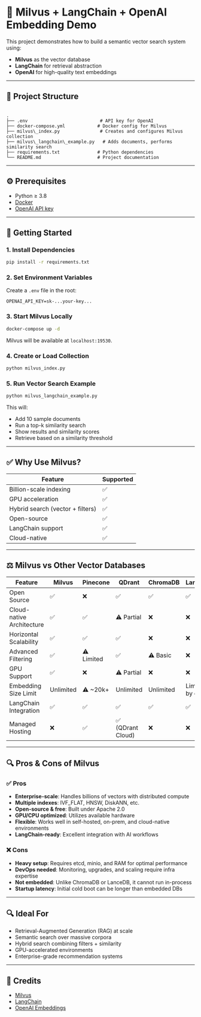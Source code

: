# 🧠 Milvus + LangChain + OpenAI Embedding Demo

This project demonstrates how to build a semantic vector search system using:

- **Milvus** as the vector database
- **LangChain** for retrieval abstraction
- **OpenAI** for high-quality text embeddings

---

## 📁 Project Structure

```

.
├── .env                           # API key for OpenAI
├── docker-compose.yml            # Docker config for Milvus
├── milvus\_index.py               # Creates and configures Milvus collection
├── milvus\_langchain\_example.py   # Adds documents, performs similarity search
├── requirements.txt              # Python dependencies
└── README.md                     # Project documentation

````

---

## ⚙️ Prerequisites

- Python ≥ 3.8
- [Docker](https://www.docker.com/)
- [OpenAI API key](https://platform.openai.com/account/api-keys)

---

## 🚀 Getting Started

### 1. Install Dependencies

```bash
pip install -r requirements.txt
````

### 2. Set Environment Variables

Create a `.env` file in the root:

```env
OPENAI_API_KEY=sk-...your-key...
```

### 3. Start Milvus Locally

```bash
docker-compose up -d
```

Milvus will be available at `localhost:19530`.

### 4. Create or Load Collection

```bash
python milvus_index.py
```

### 5. Run Vector Search Example

```bash
python milvus_langchain_example.py
```

This will:

* Add 10 sample documents
* Run a top-k similarity search
* Show results and similarity scores
* Retrieve based on a similarity threshold

---

## ✅ Why Use Milvus?

| Feature                          | Supported |
| -------------------------------- | --------- |
| Billion-scale indexing           | ✅        |
| GPU acceleration                 | ✅        |
| Hybrid search (vector + filters) | ✅        |
| Open-source                      | ✅        |
| LangChain support                | ✅        |
| Cloud-native                     | ✅        |

---

## ⚖️ Milvus vs Other Vector Databases

| Feature                   | **Milvus** | **Pinecone** | **QDrant**       | **ChromaDB** | **LanceDB**     |
| ------------------------- | ---------- | ------------ | ---------------- | ------------ | --------------- |
| Open Source               | ✅          | ❌            | ✅                | ✅            | ✅               |
| Cloud-native Architecture | ✅          | ✅            | ⚠️ Partial       | ❌            | ❌               |
| Horizontal Scalability    | ✅          | ✅            | ✅                | ❌            | ❌               |
| Advanced Filtering        | ✅          | ⚠️ Limited   | ✅                | ⚠️ Basic     | ❌               |
| GPU Support               | ✅          | ❌            | ⚠️ Partial       | ❌            | ❌               |
| Embedding Size Limit      | Unlimited  | ⚠️ \~20k+    | Unlimited        | Unlimited    | Limited by disk |
| LangChain Integration     | ✅          | ✅            | ✅                | ✅            | ✅               |
| Managed Hosting           | ❌          | ✅            | ✅ (QDrant Cloud) | ❌            | ❌               |

---

## 🔍 Pros & Cons of Milvus

### ✅ Pros

* **Enterprise-scale**: Handles billions of vectors with distributed compute
* **Multiple indexes**: IVF\_FLAT, HNSW, DiskANN, etc.
* **Open-source & free**: Built under Apache 2.0
* **GPU/CPU optimized**: Utilizes available hardware
* **Flexible**: Works well in self-hosted, on-prem, and cloud-native environments
* **LangChain-ready**: Excellent integration with AI workflows

### ❌ Cons

* **Heavy setup**: Requires etcd, minio, and RAM for optimal performance
* **DevOps needed**: Monitoring, upgrades, and scaling require infra expertise
* **Not embedded**: Unlike ChromaDB or LanceDB, it cannot run in-process
* **Startup latency**: Initial cold boot can be longer than embedded DBs

---

## 🔍 Ideal For

* Retrieval-Augmented Generation (RAG) at scale
* Semantic search over massive corpora
* Hybrid search combining filters + similarity
* GPU-accelerated environments
* Enterprise-grade recommendation systems

---

## 🙌 Credits

* [Milvus](https://milvus.io)
* [LangChain](https://langchain.com)
* [OpenAI Embeddings](https://platform.openai.com/docs/guides/embeddings)
